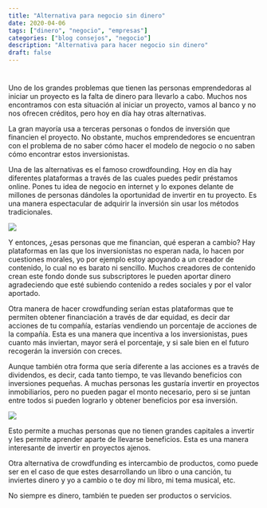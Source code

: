 ```yaml
---
title: "Alternativa para negocio sin dinero"
date: 2020-04-06
tags: ["dinero", "negocio", "empresas"]
categories: ["blog consejos", "negocio"]
description: "Alternativa para hacer negocio sin dinero"
draft: false
---
```

# 
Uno de los grandes problemas que tienen las personas emprendedoras al iniciar un proyecto es la falta de dinero para llevarlo a cabo. Muchos nos encontramos con esta situación al iniciar un proyecto, vamos al banco y no nos ofrecen créditos, pero hoy en día hay otras alternativas.


La gran mayoría usa a terceras personas o fondos de inversión que financien el proyecto. No obstante, muchos emprendedores se encuentran con el problema de no saber cómo hacer el modelo de negocio o no saben cómo encontrar estos inversionistas.

Una de las alternativas es el famoso crowdfounding. Hoy en día hay diferentes plataformas a través de las cuales puedes pedir préstamos online. Pones tu idea de negocio en internet y lo expones delante de millones de personas dándoles la oportunidad de invertir en tu proyecto. Es una manera espectacular de adquirir la inversión sin usar los métodos tradicionales.


![](https://cdn.computerhoy.com/sites/navi.axelspringer.es/public/styles/480/public/media/image/2016/04/159819-que-es-crowdfunding.jpg)


Y entonces, ¿esas personas que me financian, qué esperan a cambio? Hay plataformas en las que los inversionistas no esperan nada, lo hacen por cuestiones morales, yo por ejemplo estoy apoyando a un creador de contenido, lo cual no es barato ni sencillo. Muchos creadores de contenido crean este fondo donde sus subscriptores le pueden aportar dinero agradeciendo que esté subiendo contenido a redes sociales y por el valor aportado.


Otra manera de hacer crowdfunding serían estas plataformas que te permiten obtener financiación a través de dar equidad, es decir dar acciones de tu compañía, estarías vendiendo un porcentaje de acciones de la compañía. Esta es una manera que incentiva a los inversionistas, pues cuanto más inviertan, mayor será el porcentaje, y si sale bien en el futuro recogerán la inversión con creces.

Aunque también otra forma que sería diferente a las acciones es a través de dividendos, es decir, cada tanto tiempo, te vas llevando beneficios con inversiones pequeñas. A muchas personas les gustaría invertir en proyectos inmobiliarios, pero no pueden pagar el monto necesario, pero si se juntan entre todos si pueden lograrlo y obtener beneficios por esa inversión.

![](https://www.crowdfundingmexico.mx/uploads/8/7/7/2/87720184/icons-crowdfunding_3_orig.png)

Esto permite a muchas personas que no tienen grandes capitales a invertir y les permite aprender aparte de llevarse beneficios.  Esta es una manera interesante de invertir en proyectos ajenos.

Otra alternativa de crowdfunding es intercambio de productos, como puede ser en el caso de que estes desarrollando un libro o una canción, tu inviertes dinero y yo a cambio o te doy mi libro, mi tema musical, etc.

No siempre es dinero, también te pueden ser productos o servicios.
